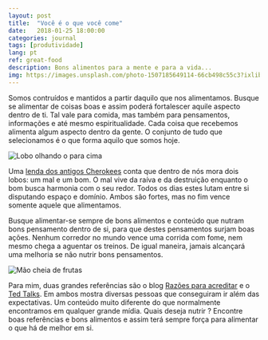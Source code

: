 ```yaml
---
layout: post
title:  "Você é o que você come"
date:   2018-01-25 18:00:00
categories: journal
tags: [produtividade]
lang: pt
ref: great-food
description: Bons alimentos para a mente e para a vida...
img: https://images.unsplash.com/photo-1507185649114-66cb498c55c3?ixlib=rb-0.3.5&s=643353e1f5849f43f3baad8411c47d35&auto=format&fit=crop&w=1050&q=80
---
```


Somos contruídos e mantidos a partir daquilo que nos alimentamos. Busque se alimentar de coisas boas e assim poderá fortalescer aquile aspecto dentro de ti. Tal vale para comida, mas também para pensamentos, informações e até mesmo espiritualidade. Cada coisa que recebemos alimenta algum aspecto dentro da gente. O conjunto de tudo que selecionamos é o que forma aquilo que somos hoje.

![Lobo olhando o para cima](https://images.unsplash.com/photo-1511270948045-a7dbdd1d76ad?ixlib=rb-0.3.5&s=581d2c6a966870e03d60e46f83ff6b10&auto=format&fit=crop&w=1050&q=80)

Uma [lenda dos antigos Cherokees](http://www.sgi.org.br/pt/consciencia/a-fabula-cherokee-dos-dois-lobos/) conta que dentro de nós mora dois lobos: um mal e um bom. O mal vive da raíva e da destruição enquanto o bom busca harmonia com o seu redor. Todos os dias estes lutam entre si disputando espaço e domínio. Ambos são fortes, mas no fim vence somente aquele que alimentamos.

Busque alimentar-se sempre de bons alimentos e conteúdo que nutram bons pensamento dentro de si, para que destes pensamentos surjam boas ações. Nenhum corredor no mundo vence uma corrida com fome, nem mesmo chega a aguentar os treinos. De igual maneira, jamais alcançará uma melhoria se não nutrir bons pensamentos.

![Mão cheia de frutas](https://images.unsplash.com/photo-1483480798629-0a045ab9acdb?ixlib=rb-0.3.5&s=2b3784b84c35354f65517f83eea0dce2&auto=format&fit=crop&w=1050&q=80)

Para mim, duas grandes referências são o blog [Razões para acreditar](http://razoesparaacreditar.com) e o [Ted Talks](https://www.ted.com). Em ambos mostra diversas pessoas que conseguiram ir além das expectativas. Um conteúdo muito diferente do que normalmente encontramos em qualquer grande mídia. Quais deseja nutrir ? Encontre boas referências e bons alimentos e assim terá sempre força para alimentar o que há de melhor em si.

